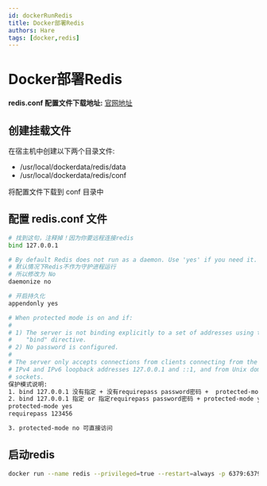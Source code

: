 ```yaml
---
id: dockerRunRedis
title: Docker部署Redis
authors: Hare
tags: [docker,redis]
---
```


# Docker部署Redis
**redis.conf 配置文件下载地址:** [官网地址](https://redis.io/docs/latest/operate/oss_and_stack/management/config/)

## 创建挂载文件

在宿主机中创建以下两个目录文件:

* /usr/local/dockerdata/redis/data
* /usr/local/dockerdata/redis/conf

将配置文件下载到 conf 目录中

## 配置 redis.conf 文件
~~~bash
# 找到这句，注释掉！因为你要远程连接redis
bind 127.0.0.1

# By default Redis does not run as a daemon. Use 'yes' if you need it.
# 默认情况下Redis不作为守护进程运行
# 所以修改为 No
daemonize no

# 开启持久化
appendonly yes 

# When protected mode is on and if:
#
# 1) The server is not binding explicitly to a set of addresses using the
#    "bind" directive.
# 2) No password is configured.
#
# The server only accepts connections from clients connecting from the
# IPv4 and IPv6 loopback addresses 127.0.0.1 and ::1, and from Unix domain
# sockets.
保护模式说明:
1. bind 127.0.0.1 没有指定 + 没有requirepass password密码 +  protected-mode yes 能访问但是只能本机
2. bind 127.0.0.1 指定 or 指定requirepass password密码 + protected-mode yes 保护模式失去作用，靠的是你设置的密码或者bind 绑定机器
protected-mode yes
requirepass 123456

3. protected-mode no 可直接访问
~~~ 

## 启动redis
~~~bash
docker run --name redis --privileged=true --restart=always -p 6379:6379 -v /usr/local/dockerdata/redis/data:/data -v /usr/local/dockerdata/redis/conf/redis.conf:/etc/redis/redis.conf -d redis:6.0.8 redis-server /etc/redis/redis.conf
~~~

